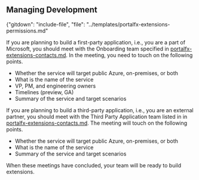 ## Managing Development

{"gitdown": "include-file", "file": "../templates/portalfx-extensions-permissions.md"

If you are planning to build a first-party application, i.e., you are a part of Microsoft, you should meet with the Onboarding team specified in [portalfx-extensions-contacts.md](portalfx-extensions-contacts.md). In the meeting, you need to touch on the following points.
* Whether the service will target public Azure, on-premises, or both
* 	What is the name of the service
* 	VP, PM, and engineering owners
* 	Timelines (preview, GA)
* 	Summary of the service and target scenarios

If you are planning to build a third-party application, i.e., you are an external partner, you should meet with the Third Party Application team listed in  in [portalfx-extensions-contacts.md](portalfx-extensions-contacts.md). The meeting will touch on the following points.
* 	Whether the service will target public Azure, on-premises, or both
* 	What is the name of the service
* 	Summary of the service and target scenarios

When these meetings have concluded, your team will be ready to build extensions.
